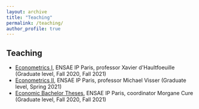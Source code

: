 ```yaml
---
layout: archive
title: "Teaching"
permalink: /teaching/
author_profile: true
---
```


## Teaching

- [Econometrics I](https://www.ensae.fr/en/courses/econometrics-1/), ENSAE IP Paris, professor Xavier d'Haultfoeuille (Graduate level, Fall 2020, Fall 2021)
- [Econometrics II](https://www.ensae.fr/en/courses/econometrics-2/), ENSAE IP Paris, professor Michael Visser (Graduate level, Spring 2021)
- [Economic Bachelor Theses](https://www.ensae.fr/en/courses/economics-paper/), ENSAE IP Paris, coordinator Morgane Cure (Graduate level, Fall 2020, Fall 2021)
